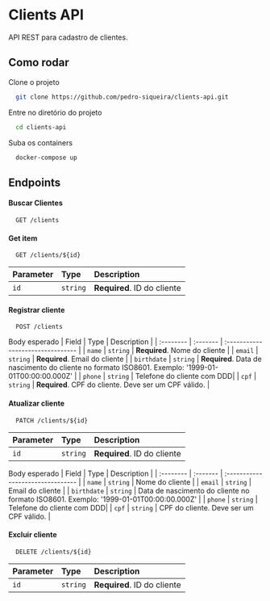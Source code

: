 
# Clients API

API REST para cadastro de clientes.
## Como rodar

Clone o projeto

```bash
  git clone https://github.com/pedro-siqueira/clients-api.git
```

Entre no diretório do projeto

```bash
  cd clients-api
```

Suba os containers

```bash
  docker-compose up
```

## Endpoints

#### Buscar Clientes

```http
  GET /clients
```

#### Get item

```http
  GET /clients/${id}
```

| Parameter | Type     | Description                       |
| :-------- | :------- | :-------------------------------- |
| `id`      | `string` | **Required**. ID do cliente |

#### Registrar cliente

```http
  POST /clients
```
Body esperado
| Field | Type     | Description                       |
| :-------- | :------- | :-------------------------------- |
| `name`      | `string` | **Required**. Nome do cliente |
| `email`      | `string` | **Required**. Email do cliente |
| `birthdate`      | `string` | **Required**. Data de nascimento do cliente no formato ISO8601. Exemplo: '1999-01-01T00:00:00.000Z' |
| `phone`      | `string` | Telefone do cliente com DDD|
| `cpf`      | `string` | **Required**. CPF do cliente. Deve ser um CPF válido. |


#### Atualizar cliente

```http
  PATCH /clients/${id}
```

| Parameter | Type     | Description                       |
| :-------- | :------- | :-------------------------------- |
| `id`      | `string` | **Required**. ID do cliente |

Body esperado
| Field | Type     | Description                       |
| :-------- | :------- | :-------------------------------- |
| `name`      | `string` | Nome do cliente |
| `email`      | `string` | Email do cliente |
| `birthdate`      | `string` | Data de nascimento do cliente no formato ISO8601. Exemplo: '1999-01-01T00:00:00.000Z' |
| `phone`      | `string` | Telefone do cliente com DDD|
| `cpf`      | `string` | CPF do cliente. Deve ser um CPF válido. |

#### Excluir cliente

```http
  DELETE /clients/${id}
```

| Parameter | Type     | Description                       |
| :-------- | :------- | :-------------------------------- |
| `id`      | `string` | **Required**. ID do cliente |

